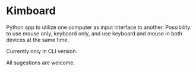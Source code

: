 # Kimboard

Python app to utilize one computer as input interface to another. Possibility to use mouse only, keyboard only, and use keyboard and mouse in both devices at the same time. 

Currently only in CLI version. 

All sugestions are welcome.
